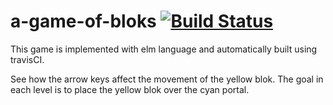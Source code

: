 # a-game-of-bloks [![Build Status](https://travis-ci.com/uribrecher/a-game-of-bloks.svg?branch=master)](https://travis-ci.com/uribrecher/a-game-of-bloks)

This game is implemented with elm language and automatically built using travisCI.

See how the arrow keys affect the movement of the yellow blok. The goal in each
level is to place the yellow blok over the cyan portal.
